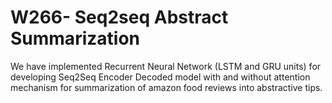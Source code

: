 # W266- Seq2seq Abstract Summarization
We have implemented Recurrent Neural Network (LSTM and GRU units) for developing Seq2Seq Encoder Decoded model with and without attention mechanism for
summarization of amazon food reviews into abstractive tips.
